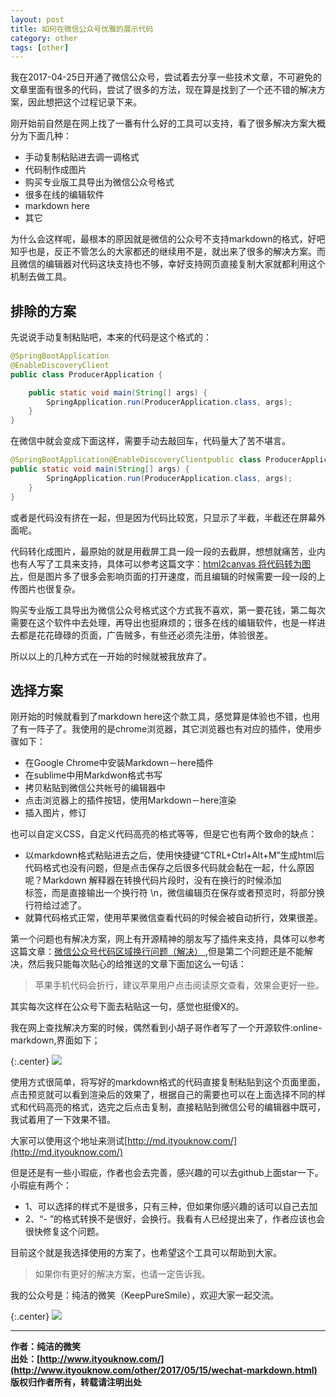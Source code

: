 ```yaml
---
layout: post
title: 如何在微信公众号优雅的展示代码
category: other
tags: [other]
---
```


我在2017-04-25日开通了微信公众号，尝试着去分享一些技术文章，不可避免的文章里面有很多的代码，尝试了很多的方法，现在算是找到了一个还不错的解决方案，因此想把这个过程记录下来。

刚开始前自然是在网上找了一番有什么好的工具可以支持，看了很多解决方案大概分为下面几种：

-  手动复制粘贴进去调一调格式
-  代码制作成图片
-  购买专业版工具导出为微信公众号格式
-  很多在线的编辑软件
-  markdown here
-  其它

为什么会这样呢，最根本的原因就是微信的公众号不支持markdown的格式，好吧知乎也是，反正不管怎么的大家都还的继续用不是，就出来了很多的解决方案。而且微信的编辑器对代码这块支持也不够，幸好支持网页直接复制大家就都利用这个机制去做工具。

## 排除的方案

先说说手动复制粘贴吧，本来的代码是这个格式的：

``` java
@SpringBootApplication
@EnableDiscoveryClient
public class ProducerApplication {

	public static void main(String[] args) {
		SpringApplication.run(ProducerApplication.class, args);
	}
}
```

在微信中就会变成下面这样，需要手动去敲回车，代码量大了苦不堪言。

``` java
@SpringBootApplication@EnableDiscoveryClientpublic class ProducerApplication {
public static void main(String[] args) {
		SpringApplication.run(ProducerApplication.class, args);
	}
}
```

或者是代码没有挤在一起，但是因为代码比较宽，只显示了半截，半截还在屏幕外面呢。

代码转化成图片，最原始的就是用截屏工具一段一段的去截屏，想想就痛苦，业内也有人写了工具来支持，具体可以参考这篇文字：[html2canvas 将代码转为图片](https://www.h5jun.com/post/convert-code-to-image-via-html2canvas.html)，但是图片多了很多会影响页面的打开速度，而且编辑的时候需要一段一段的上传图片也很复杂。

购买专业版工具导出为微信公众号格式这个方式我不喜欢，第一要花钱，第二每次需要在这个软件中去处理，再导出也挺麻烦的；很多在线的编辑软件，也是一样进去都是花花碌碌的页面，广告贼多，有些还必须先注册，体验很差。

所以以上的几种方式在一开始的时候就被我放弃了。

## 选择方案

刚开始的时候就看到了markdown here这个款工具，感觉算是体验也不错，也用了有一阵子了。我使用的是chrome浏览器，其它浏览器也有对应的插件，使用步骤如下：

- 在Google Chrome中安装Markdown－here插件
- 在sublime中用Markdwon格式书写
- 拷贝粘贴到微信公共帐号的编辑器中
- 点击浏览器上的插件按钮，使用Markdown－here渲染
- 插入图片，修订

也可以自定义CSS，自定义代码高亮的格式等等，但是它也有两个致命的缺点：

- 以markdown格式粘贴进去之后，使用快捷键“CTRL+Ctrl+Alt+M”生成html后代码格式也没有问题，但是点击保存之后很多代码就会黏在一起，什么原因呢？Markdown 解释器在转换代码片段时，没有在换行的时候添加 <br> 标签，而是直接输出一个换行符 \n，微信编辑页在保存或者预览时，将部分换行符给过滤了。
- 就算代码格式正常，使用苹果微信查看代码的时候会被自动折行，效果很差。

第一个问题也有解决方案，网上有开源精神的朋友写了插件来支持，具体可以参考这篇文章：[微信公众号代码区域换行问题（解决）
](http://www.jianshu.com/p/ea588ec043ab),但是第二个问题还是不能解决，然后我只能每次贴心的给推送的文章下面加这么一句话：

> 苹果手机代码会折行，建议苹果用户点击阅读原文查看，效果会更好一些。

其实每次这样在公众号下面去粘贴这一句，感觉也挺傻X的。

我在网上查找解决方案的时候，偶然看到小胡子哥作者写了一个开源软件:online-markdown,界面如下；

{:.center}
![](http://www.ityouknow.com/assets/images/2017/online-markdown.png)

使用方式很简单，将写好的markdown格式的代码直接复制粘贴到这个页面里面，点击预览就可以看到渲染后的效果了，根据自己的需要也可以在上面选择不同的样式和代码高亮的格式，选完之后点击复制，直接粘贴到微信公号的编辑器中既可，我试着用了一下效果不错。

大家可以使用这个地址来测试[http://md.ityouknow.com/](http://md.ityouknow.com/)

但是还是有一些小瑕疵，作者也会去完善，感兴趣的可以去github上面star一下。小瑕疵有两个：

- 1、可以选择的样式不是很多，只有三种，但如果你感兴趣的话可以自己去加
- 2、“- ”的格式转换不是很好，会换行。我看有人已经提出来了，作者应该也会很快修复这个问题。

目前这个就是我选择使用的方案了，也希望这个工具可以帮助到大家。

> 如果你有更好的解决方案，也请一定告诉我。



我的公众号是：纯洁的微笑（KeepPureSmile），欢迎大家一起交流。

{:.center}
![](http://www.ityouknow.com/assets/images/keeppuresmile_430.jpg)


-------------

**作者：纯洁的微笑**  
**出处：[http://www.ityouknow.com/](http://www.ityouknow.com/other/2017/05/15/wechat-markdown.html)**      
**版权归作者所有，转载请注明出处** 












